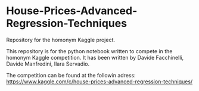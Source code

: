# House-Prices-Advanced-Regression-Techniques
Repository for the homonym Kaggle project.

This repository is for the python notebook written to compete in the homonym Kaggle competition. It has been written by Davide Facchinelli, Davide Manfredini, Ilara Servadio.

The competition can be found at the followin adress: https://www.kaggle.com/c/house-prices-advanced-regression-techniques/
